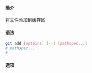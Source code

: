 #### 简介

将文件添加到缓存区

#### 语法

```bash
git add [optoins] [--] [pathspec...]
# pathspec...
#   
```



#### 选项

```

```

